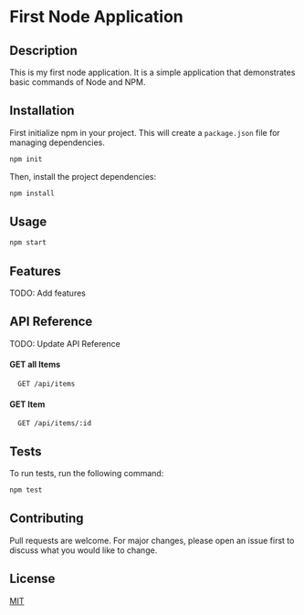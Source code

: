 # First Node Application

## Description

This is my first node application. It is a simple application that demonstrates basic commands of Node and NPM.

## Installation

First initialize npm in your project. This will create a `package.json` file for
managing dependencies.

```bash
npm init
```

Then, install the project dependencies:
```bash
npm install
```

## Usage

```bash
npm start
```

## Features

TODO: Add features

## API Reference

TODO: Update API Reference

#### GET all Items

```http
  GET /api/items
```

#### GET Item

```http
  GET /api/items/:id
```

## Tests

To run tests, run the following command:

```bash
npm test
```

## Contributing

Pull requests are welcome. For major changes, please open an issue first to
discuss what you would like to change.

## License

[MIT](https://choosealicense.com/licenses/mit/)